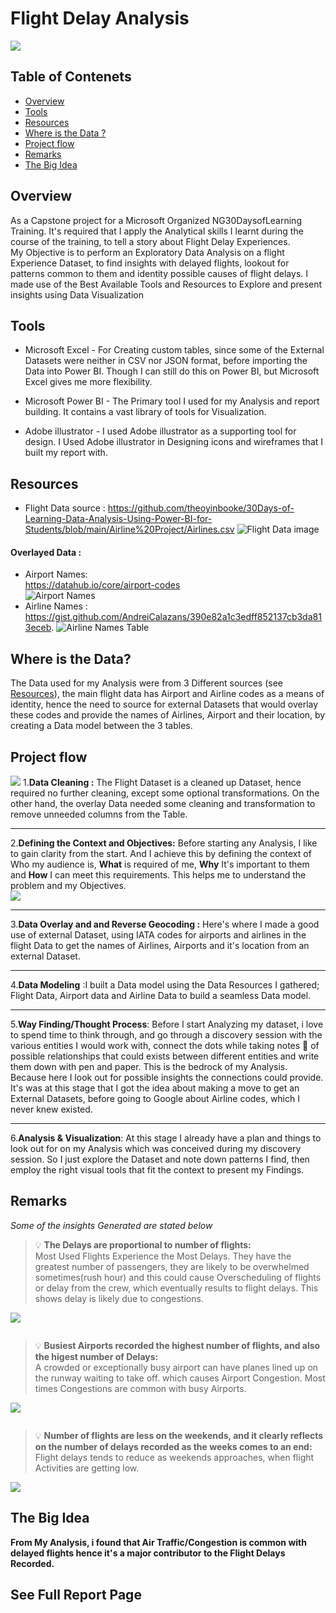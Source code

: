 # Flight Delay Analysis
![](https://github.com/Driplytics/Flight-Delay-Analysis-/blob/main/Delayed.png)
   ## Table of Contenets  
   - [Overview](https://github.com/Driplytics/Flight-Delay-Analysis-/blob/main/README.md#overview)  
   - [Tools](https://github.com/Driplytics/Flight-Delay-Analysis-/blob/main/README.md#tools)  
   - [Resources](https://github.com/Driplytics/Flight-Delay-Analysis-/blob/main/README.md#resources)
   - [Where is the Data ?](https://github.com/Driplytics/Flight-Delay-Analysis-/blob/main/README.md#where-is-the-data)
   - [Project flow](https://github.com/Driplytics/Flight-Delay-Analysis-/blob/main/README.md#project-flow)
   - [Remarks](https://github.com/Driplytics/Flight-Delay-Analysis-/blob/main/README.md#remarks)
   - [The Big Idea](https://github.com/Driplytics/Flight-Delay-Analysis-/blob/main/README.md#the-big-idea)

##   Overview
As a Capstone project for a Microsoft Organized NG30DaysofLearning Training. It's required that I apply the Analytical skills I learnt during the course of the training, to tell a story about Flight Delay Experiences.  
My Objective is to perform an Exploratory Data Analysis on a flight Experience Dataset, to find insights with delayed flights, lookout for patterns common to them and identity possible causes of flight delays. I made use of the Best Available Tools and Resources to Explore and present insights using Data Visualization  

##  Tools


*  Microsoft Excel - For Creating custom tables, since some of the External Datasets were neither in CSV nor JSON format, before importing the Data into Power BI. Though I can still do this on Power BI, but Microsoft Excel gives me more flexibility.

*  Microsoft Power BI - The Primary tool I used for my Analysis and report building. It contains a vast library of tools for Visualization.

*  Adobe illustrator - I used Adobe illustrator as a supporting tool for design. I Used Adobe illustrator in Designing icons and wireframes that I built my report with. 




##  Resources

* Flight Data source : 
<https://github.com/theoyinbooke/30Days-of-Learning-Data-Analysis-Using-Power-BI-for-Students/blob/main/Airline%20Project/Airlines.csv>  ![Flight Data image](https://github.com/Driplytics/Flight-Delay-Analysis-/blob/main/Dataset.png)

####  Overlayed Data :   
   *  Airport Names:  
<https://datahub.io/core/airport-codes>  
![Airport Names](https://github.com/Driplytics/Flight-Delay-Analysis-/blob/main/Airport%20Name%20Data.png)  
*  Airline Names : 
<https://gist.github.com/AndreiCalazans/390e82a1c3edff852137cb3da813eceb>. ![Airline Names Table](https://github.com/Driplytics/Flight-Delay-Analysis-/blob/main/Airline%20Table.png)





##  Where is the Data? 
The Data used for my Analysis were from 3 Different sources (see [Resources](https://github.com/Driplytics/Flight-Delay-Analysis-/blob/main/README.md#resources)), the main flight data has Airport and Airline codes as a means of identity, hence the need to source for external Datasets that would  overlay these codes and provide the names of Airlines, Airport and their location, by creating a Data model  between the 3 tables. 

##  Project flow
![](https://github.com/Driplytics/Flight-Delay-Analysis-/blob/main/Project%20flowArtboard%201.png)
1.__Data Cleaning :__ The Flight Dataset is a cleaned up Dataset, hence required no further cleaning, except some optional transformations. On the other hand, the overlay Data needed some cleaning and transformation to remove unneeded columns from the Table. 
 
___

2.__Defining the Context and Objectives:__ Before starting any Analysis, I like to gain clarity from the start. And I achieve this by defining the context of Who my audience is, **What** is required of me, **Why** It's important to them and **How** I can meet this requirements. This helps me to understand the problem and my Objectives.  
    ![](https://github.com/Driplytics/Flight-Delay-Analysis-/blob/main/Flight%20Experience%20Context.jpg)
___

3.__Data Overlay and and Reverse Geocoding :__ Here's where I made a good use of external Dataset, using IATA codes for airports and airlines in the flight Data to get the names of Airlines, Airports and it's location from an external Dataset.

___

4.__Data Modeling__ :I built a Data model using the Data Resources I gathered; Flight Data, Airport data and Airline Data to build a seamless Data model.

___
5.__Way Finding/Thought Process__: Before I start Analyzing my dataset, i love to spend time to think through, and go through a discovery session with the various entities I would work with, connect the dots while taking notes :memo: of possible relationships that could exists between different entities and write them down with pen and paper. This is the bedrock of my Analysis. Because here I look out for possible insights the connections could provide.  It's was at this stage that I got the idea about making a move to get an External Datasets, before going to Google about Airline codes, which I never knew existed. 

___
6.__Analysis & Visualization__: At this stage I already have a plan and things to look out for on my Analysis which was conceived during my discovery session. So I just explore the Dataset and note down patterns I find, then employ the right visual tools that fit the context to present my Findings.  
## Remarks 
   *Some of the insights Generated are stated below*    
>:bulb: **The Delays are proportional to number of flights:**   
   Most Used Flights Experience the Most Delays. They have the greatest number of passengers, they are likely to be overwhelmed sometimes(rush hour) and this could cause Overscheduling of flights or delay from the crew, which eventually results to flight delays. This shows delay is likely due to congestions.    

 ![](https://github.com/Driplytics/Flight-Delay-Analysis-/blob/main/Airline%20Review.png)
```

```

>:bulb: **Busiest Airports recorded the highest number of flights, and also the higest number of Delays:**  
    A crowded or exceptionally busy airport can have planes lined up on the runway waiting to take off. which causes Airport Congestion. Most times Congestions are common with busy Airports.  
  
 ![](https://github.com/Driplytics/Flight-Delay-Analysis-/blob/main/airports%20review.png)  
 ```
 
 ```
> :bulb: **Number of flights are less on the weekends, and it clearly reflects on the number of delays recorded as the weeks comes to an end:**  
> Flight delays tends to reduce as weekends approaches, when flight Activities are getting low.  

 ![](https://github.com/Driplytics/Flight-Delay-Analysis-/blob/main/Weekends%20Review.png)
 
 ## The Big Idea 
 **From My Analysis, i found that Air Traffic/Congestion is common with delayed flights hence it's a major contributor to the Flight Delays Recorded.**

 ##  See Full Report Page



 


















